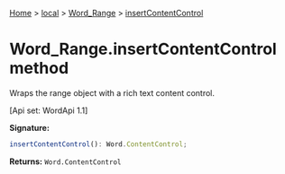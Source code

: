 [Home](./index) &gt; [local](local.md) &gt; [Word\_Range](local.word_range.md) &gt; [insertContentControl](local.word_range.insertcontentcontrol.md)

# Word\_Range.insertContentControl method

Wraps the range object with a rich text content control. 

 \[Api set: WordApi 1.1\]

**Signature:**
```javascript
insertContentControl(): Word.ContentControl;
```
**Returns:** `Word.ContentControl`

